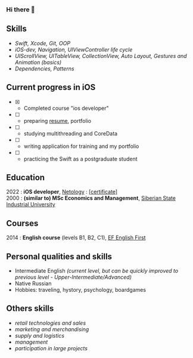 ### Hi there 👋


Skills
------
- _Swift, Xcode, Git, OOP_
- _iOS-dev, Navigation, UIViewController life cycle_
- _UIScrollView, UITableView, CollectionView, Auto Layout, Gestures and Animation (basics)_
- _Dependencies, Patterns_

Current progress in iOS
-----------------------
- [x] - Completed course "ios developer" 
- [ ] - preparing [resume](https://docs.google.com/document/d/1E2cDXdguwpc45caYI-ZVBKdYQfL6yUxlxoz68ZutWcA/edit?usp=sharing), portfolio
- [ ] - studying multithreading and CoreData
- [ ] - writing application for training and my portfolio
- [ ] - practicing the Swift as a postgraduate student

Education
---------
2022 : **iOS developer**, [Netology](http://netology.ru) : \[[certificate\]](https://github.com/uskat/uskat/blob/08fbc7413c34e765068b91bd501fd1694d70d7ee/certificate.pdf)  
2000 : **(similar to) MSc Economics and Management**, [Siberian State Industrial University](http://sibsiu.ru)

Courses
-------
2014 : **English course** (levels B1, B2, C1), [EF English First](http://www.ef.com)

Personal qualities and skills
-----------------------------
- Intermediate English *(current level, but can be quickly improved to previous level - Upper-Intermediate/Advanced)*
- Native Russian
- Hobbies: traveling, hystory, psychology, boardgames

Others skills
-------------
- _retail technologies and sales_
- _marketing and merchandising_
- _supply and logistics_
- _management_
- _participation in large projects_

<!--
**uskat/uskat** is a ✨ _special_ ✨ repository because its `README.md` (this file) appears on your GitHub profile.

Here are some ideas to get you started:

- 🔭 I’m currently working on ...
- 🌱 I’m currently learning ...
- 👯 I’m looking to collaborate on ...
- 🤔 I’m looking for help with ...
- 💬 Ask me about ...
- 📫 How to reach me: ...
- 😄 Pronouns: ...
- ⚡ Fun fact: ...
-->
